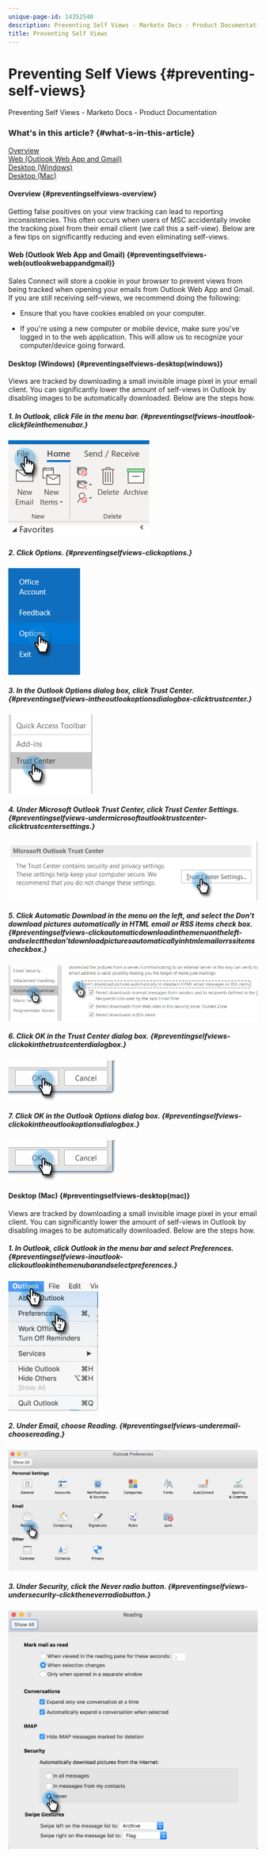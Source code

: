 ```yaml
---
unique-page-id: 14352540
description: Preventing Self Views - Marketo Docs - Product Documentation
title: Preventing Self Views
---
```


# Preventing Self Views {#preventing-self-views}

Preventing Self Views - Marketo Docs - Product Documentation

### What's in this article? {#what-s-in-this-article}

[Overview](#preventingselfviews-overview)  
[Web (Outlook Web App and Gmail)](#preventingselfviews-web(outlookwebappandgmail))  
[Desktop (Windows)](#preventingselfviews-desktop(windows))  
[Desktop (Mac)](#preventingselfviews-desktop(mac))

#### Overview {#preventingselfviews-overview}

Getting false positives on your view tracking can lead to reporting inconsistencies. This often occurs when users of MSC accidentally invoke the tracking pixel from their email client (we call this a self-view). Below are a few tips on significantly reducing and even eliminating self-views.

#### Web (Outlook Web App and Gmail) {#preventingselfviews-web(outlookwebappandgmail)}

Sales Connect will store a cookie in your browser to prevent views from being tracked when opening your emails from Outlook Web App and Gmail. If you are still receiving self-views, we recommend doing the following:

* Ensure that you have cookies enabled on your computer.

* If you're using a new computer or mobile device, make sure you've logged in to the web application. This will allow us to recognize your computer/device going forward.

#### Desktop (Windows) {#preventingselfviews-desktop(windows)}

Views are tracked by downloading a small invisible image pixel in your email client. You can significantly lower the amount of self-views in Outlook by disabling images to be automatically downloaded. Below are the steps how.

##### 1. In Outlook, click File in the menu bar. {#preventingselfviews-inoutlook-clickfileinthemenubar.}

![](assets/win-1.png)

##### 2. Click Options. {#preventingselfviews-clickoptions.}

![](assets/win-2.png)

##### 3. In the Outlook Options dialog box, click Trust Center. {#preventingselfviews-intheoutlookoptionsdialogbox-clicktrustcenter.}

![](assets/win-3.png)

##### 4. Under Microsoft Outlook Trust Center, click Trust Center Settings. {#preventingselfviews-undermicrosoftoutlooktrustcenter-clicktrustcentersettings.}

![](assets/win-4.png)

##### 5. Click Automatic Download in the menu on the left, and select the Don't download pictures automatically in HTML email or RSS items check box. {#preventingselfviews-clickautomaticdownloadinthemenuontheleft-andselectthedon'tdownloadpicturesautomaticallyinhtmlemailorrssitemscheckbox.}

![](assets/win-5.png)

##### 6. Click OK in the Trust Center dialog box. {#preventingselfviews-clickokinthetrustcenterdialogbox.}

![](assets/win-6.png)

##### 7. Click OK in the Outlook Options dialog box. {#preventingselfviews-clickokintheoutlookoptionsdialogbox.}

![](assets/win-6.png)

#### Desktop (Mac) {#preventingselfviews-desktop(mac)}

Views are tracked by downloading a small invisible image pixel in your email client. You can significantly lower the amount of self-views in Outlook by disabling images to be automatically downloaded. Below are the steps how.

##### 1. In Outlook, click Outlook in the menu bar and select Preferences. {#preventingselfviews-inoutlook-clickoutlookinthemenubarandselectpreferences.}

![](assets/mac-1.png)

##### 2. Under Email, choose Reading. {#preventingselfviews-underemail-choosereading.}

![](assets/mac-2.png)

##### 3. Under Security, click the Never radio button. {#preventingselfviews-undersecurity-clicktheneverradiobutton.}

![](assets/mac-3.png)

